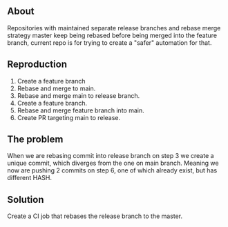 ## About

Repositories with maintained separate release branches and rebase merge strategy
master keep being rebased before being merged into the feature branch, current
repo is for trying to create a "safer" automation for that.

## Reproduction

1. Create a feature branch
1. Rebase and merge to main.
1. Rebase and merge main to release branch.
1. Create a feature branch.
1. Rebase and merge feature branch into main.
1. Create PR targeting main to release.

## The problem
When we are rebasing commit into release branch on step 3 we create a unique
commit, which diverges from the one on main branch. Meaning we now are pushing 2
commits on step 6, one of which already exist, but has different HASH.

## Solution
Create a CI job that rebases the release branch to the master.
